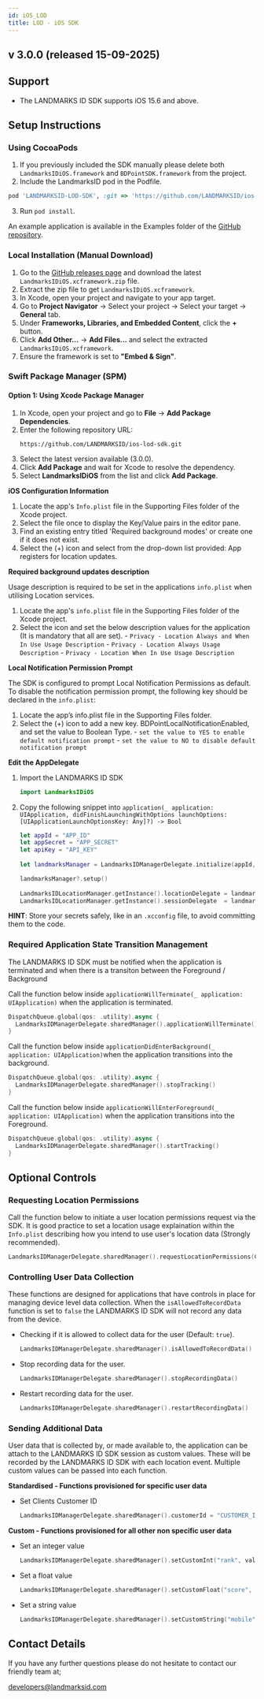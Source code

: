 ```yaml
---
id: iOS_LOD
title: LOD - iOS SDK
---
```


## v 3.0.0 (released 15-09-2025)


## Support
- The LANDMARKS ID SDK supports iOS 15.6 and above.

## Setup Instructions

### Using CocoaPods
1. If you previously included the SDK manually please delete both `LandmarksIDiOS.framework` and `BDPointSDK.framework` from the project.
2. Include the LandmarksID pod in the Podfile.

```ruby
pod 'LANDMARKSID-LOD-SDK', :git => 'https://github.com/LANDMARKSID/ios-lod-sdk.git', :tag => '3.0.0'
```
3. Run `pod install`.

An example application is available in the Examples folder of the [GitHub repository](https://github.com/LANDMARKSID/ios-lod-sdk).

### Local Installation (Manual Download)

1. Go to the [GitHub releases page](https://github.com/LANDMARKSID/ios-lod-sdk/releases) and download the latest `LandmarksIDiOS.xcframework.zip` file.
2. Extract the zip file to get `LandmarksIDiOS.xcframework`.
3. In Xcode, open your project and navigate to your app target.
4. Go to **Project Navigator** → Select your project → Select your target → **General** tab.
5. Under **Frameworks, Libraries, and Embedded Content**, click the **+** button.
6. Click **Add Other...** → **Add Files...** and select the extracted `LandmarksIDiOS.xcframework`.
7. Ensure the framework is set to **"Embed & Sign"**.

### Swift Package Manager (SPM)

#### Option 1: Using Xcode Package Manager

1. In Xcode, open your project and go to **File** → **Add Package Dependencies**.
2. Enter the following repository URL:
   ```
   https://github.com/LANDMARKSID/ios-lod-sdk.git
   ```
3. Select the latest version available (3.0.0).
4. Click **Add Package** and wait for Xcode to resolve the dependency.
5. Select **LandmarksIDiOS** from the list and click **Add Package**.

**iOS Configuration Information**

  1. Locate the app's `Info.plist` file in the Supporting Files folder of the Xcode project.
  2. Select the file once to display the Key/Value pairs in the editor pane.
  3. Find an existing entry titled 'Required background modes' or create one if it does not exist.
  4. Select the (+) icon and select from the drop-down list provided: App registers for location updates.

**Required background updates description**

Usage description is required to be set in the applications `info.plist` when utilising Location services.
   
  1. Locate the app's `info.plist` file in the Supporting Files folder of the Xcode project.
  2. Select the icon and set the below description values for the application (It is mandatory that all are set).
    - `Privacy - Location Always and When In Use Usage Description`
    - `Privacy - Location Always Usage Description`
    - `Privacy - Location When In Use Usage Description`
     
**Local Notification Permission Prompt**

  The SDK is configured to prompt Local Notification Permissions as default. To disable the notification permission prompt, the following key should be declared in the `info.plist`:

  1. Locate the app’s info.plist file in the Supporting Files folder.
  2. Select the (+) icon to add a new key. BDPointLocalNotificationEnabled, and set the value to Boolean Type.
    - `set the value to YES to enable default notification prompt`
    - `set the value to NO to disable default notification prompt`
    
**Edit the AppDelegate**

1. Import the LANDMARKS ID SDK
    ```swift
    import LandmarksIDiOS
    ```

2. Copy the following snippet into `application(_ application: UIApplication, didFinishLaunchingWithOptions launchOptions: [UIApplicationLaunchOptionsKey: Any]?) -> Bool`
    ```swift
    let appId = "APP_ID"
    let appSecret = "APP_SECRET"
    let apiKey = "API_KEY"
            
    let landmarksManager = LandmarksIDManagerDelegate.initialize(appId, appSecret: appSecret, apiKey: apiKey)
    
    landmarksManager?.setup()
            
    LandmarksIDLocationManager.getInstance().locationDelegate = landmarksManager
    LandmarksIDLocationManager.getInstance().sessionDelegate  = landmarksManager
    ```

**HINT**: Store your secrets safely, like in an `.xcconfig` file, to avoid committing them to the code.


### Required Application State Transition Management

The LANDMARKS ID SDK must be notified when the application is terminated and when there is a transiton between the Foreground / Background

Call the function below inside `applicationWillTerminate(_ application: UIApplication)` when the application is terminated.

```swift
DispatchQueue.global(qos: .utility).async {
  LandmarksIDManagerDelegate.sharedManager().applicationWillTerminate()
}
```

Call the function below inside `applicationDidEnterBackground(_ application: UIApplication)`when the application transitions into the background.

```swift
DispatchQueue.global(qos: .utility).async {
  LandmarksIDManagerDelegate.sharedManager().stopTracking()
}
```

Call the function below inside `applicationWillEnterForeground(_ application: UIApplication)` when the application transitions into the Foreground.

```swift
DispatchQueue.global(qos: .utility).async {
  LandmarksIDManagerDelegate.sharedManager().startTracking()
}
```

## Optional Controls

### Requesting Location Permissions

Call the function below to initiate a user location permissions request via the SDK. It is good practice to set a location usage explaination within the `Info.plist` describing how you intend to use user's location data (Strongly recommended).

```swift
LandmarksIDManagerDelegate.sharedManager().requestLocationPermissions(CLAuthorizationStatus.authorizedAlways)
```

### Controlling User Data Collection

These functions are designed for applications that have controls in place for managing device level data collection. When the `isAllowedToRecordData` function is set to `false` the LANDMARKS ID SDK will not record any data from the device.

- Checking if it is allowed to collect data for the user (Default: `true`).

    ```swift
    LandmarksIDManagerDelegate.sharedManager().isAllowedToRecordData()
    ```
- Stop recording data for the user.

    ```swift
    LandmarksIDManagerDelegate.sharedManager().stopRecordingData()
    ```
- Restart recording data for the user.

    ```swift
    LandmarksIDManagerDelegate.sharedManager().restartRecordingData()
    ```

### Sending Additional Data

User data that is collected by, or made available to, the application can be attach to the LANDMARKS ID SDK session as custom values. These will be recorded by the LANDMARKS ID SDK with each location event. Multiple custom values can be passed into each function.

**Standardised - Functions provisioned for specific user data**

  - Set Clients Customer ID
    ```swift
    LandmarksIDManagerDelegate.sharedManager().customerId = "CUSTOMER_ID"
    ```

**Custom - Functions provisioned for all other non specific user data**

  - Set an integer value
    ```swift
    LandmarksIDManagerDelegate.sharedManager().setCustomInt("rank", value: 12)
    ```

  - Set a float value
    ```swift
    LandmarksIDManagerDelegate.sharedManager().setCustomFloat("score", value: 23.29)
    ```

  - Set a string value
    ```swift
    LandmarksIDManagerDelegate.sharedManager().setCustomString("mobile", value: "123134323432")
    ```

## Contact Details

If you have any further questions please do not hesitate to contact our friendly team at;

developers@landmarksid.com
